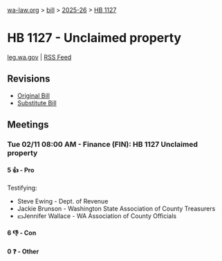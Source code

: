 [wa-law.org](/) > [bill](/bill/) > [2025-26](/bill/2025-26/) > [HB 1127](/bill/2025-26/hb/1127/)

# HB 1127 - Unclaimed property
[leg.wa.gov](https://app.leg.wa.gov/billsummary?BillNumber=1127&Year=2025&Initiative=false) | [RSS Feed](./rss.xml)

## Revisions
* [Original Bill](1/)
* [Substitute Bill](S/)

## Meetings
### Tue 02/11 08:00 AM - Finance (FIN): HB 1127 Unclaimed property
#### 5 👍 - Pro
Testifying:
* Steve Ewing - Dept. of Revenue
* Jackie Brunson - Washington State Association of County Treasurers
* 💵Jennifer Wallace - WA Association of County Officials

#### 6 👎 - Con

#### 0 ❓ - Other
